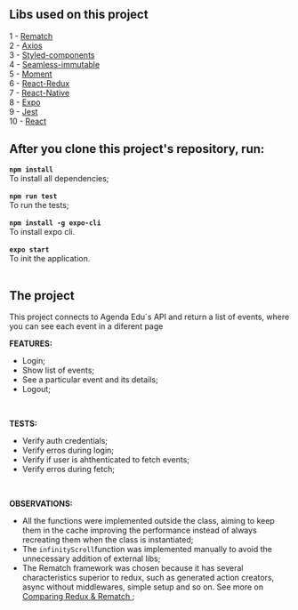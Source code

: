 

## Libs used on this project

1 - [Rematch](https://github.com/rematch/rematch?target=_blank)<br>
2 - [Axios](https://github.com/axios/axios)<br>
3 - [Styled-components](https://github.com/styled-components/styled-components)<br>
4 - [Seamless-immutable](https://github.com/rtfeldman/seamless-immutable)<br>
5 - [Moment](https://momentjs.com/)<br>
6 - [React-Redux](https://github.com/reduxjs/react-redux)<br>
7 - [React-Native](https://facebook.github.io/react-native)<br>
8 - [Expo](https://expo.io/)<br>
9 - [Jest](https://jestjs.io/)<br>
10 - [React](https://reactjs.org/)<br>


## After you clone this project's repository, run:

**`npm install`** <br>
To install all dependencies;
<br><br>
**`npm run test`** <br>
To run the tests;
<br><br>
**`npm install -g expo-cli`** <br>
To install expo cli.
<br><br>
**`expo start`** <br>
To init the application.<br>
<br>

## The project

This project connects to Agenda Edu`s API and return a list of events, where you can see each event in a diferent page <br>

**FEATURES:**
* Login;
* Show list of events;
* See a particular event and its details;
* Logout;


<br>


**TESTS:**
* Verify auth credentials;
* Verify erros during login;
* Verify if user is ahthenticated to fetch events;
* Verify erros during fetch;


<br>

**OBSERVATIONS:**
* All the functions were implemented outside the class, aiming to keep them in the cache improving the performance instead of always recreating them when the class is instantiated;
* The `infinityScroll`function was implemented manually to avoid the unnecessary addition of external libs;
* The Rematch framework was chosen because it has several characteristics superior to redux, such as generated action creators, async	without middlewares, simple setup and so on. See more on [Comparing Redux & Rematch
](https://github.com/rematch/rematch/blob/master/docs/purpose.md);




